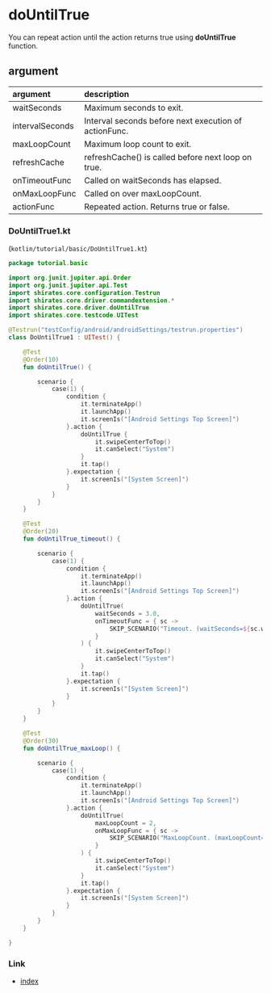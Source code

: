 # doUntilTrue

You can repeat action until the action returns true using **doUntilTrue** function.

## argument

| argument        | description                                           |
|:----------------|:------------------------------------------------------|
| waitSeconds     | Maximum seconds to exit.                              |
| intervalSeconds | Interval seconds before next execution of actionFunc. |
| maxLoopCount    | Maximum loop count to exit.                           |
| refreshCache    | refreshCache() is called before next loop on true.    |
| onTimeoutFunc   | Called on waitSeconds has elapsed.                    |
| onMaxLoopFunc   | Called on over maxLoopCount.                          |
| actionFunc      | Repeated action. Returns true or false.               |

### DoUntilTrue1.kt

(`kotlin/tutorial/basic/DoUntilTrue1.kt`)

```kotlin
package tutorial.basic

import org.junit.jupiter.api.Order
import org.junit.jupiter.api.Test
import shirates.core.configuration.Testrun
import shirates.core.driver.commandextension.*
import shirates.core.driver.doUntilTrue
import shirates.core.testcode.UITest

@Testrun("testConfig/android/androidSettings/testrun.properties")
class DoUntilTrue1 : UITest() {

    @Test
    @Order(10)
    fun doUntilTrue() {

        scenario {
            case(1) {
                condition {
                    it.terminateApp()
                    it.launchApp()
                    it.screenIs("[Android Settings Top Screen]")
                }.action {
                    doUntilTrue {
                        it.swipeCenterToTop()
                        it.canSelect("System")
                    }
                    it.tap()
                }.expectation {
                    it.screenIs("[System Screen]")
                }
            }
        }
    }

    @Test
    @Order(20)
    fun doUntilTrue_timeout() {

        scenario {
            case(1) {
                condition {
                    it.terminateApp()
                    it.launchApp()
                    it.screenIs("[Android Settings Top Screen]")
                }.action {
                    doUntilTrue(
                        waitSeconds = 3.0,
                        onTimeoutFunc = { sc ->
                            SKIP_SCENARIO("Timeout. (waitSeconds=${sc.waitSeconds})")
                        }
                    ) {
                        it.swipeCenterToTop()
                        it.canSelect("System")
                    }
                    it.tap()
                }.expectation {
                    it.screenIs("[System Screen]")
                }
            }
        }
    }

    @Test
    @Order(30)
    fun doUntilTrue_maxLoop() {

        scenario {
            case(1) {
                condition {
                    it.terminateApp()
                    it.launchApp()
                    it.screenIs("[Android Settings Top Screen]")
                }.action {
                    doUntilTrue(
                        maxLoopCount = 2,
                        onMaxLoopFunc = { sc ->
                            SKIP_SCENARIO("MaxLoopCount. (maxLoopCount=${sc.maxLoopCount})")
                        }
                    ) {
                        it.swipeCenterToTop()
                        it.canSelect("System")
                    }
                    it.tap()
                }.expectation {
                    it.screenIs("[System Screen]")
                }
            }
        }
    }

}
```

### Link

- [index](../../index.md)
